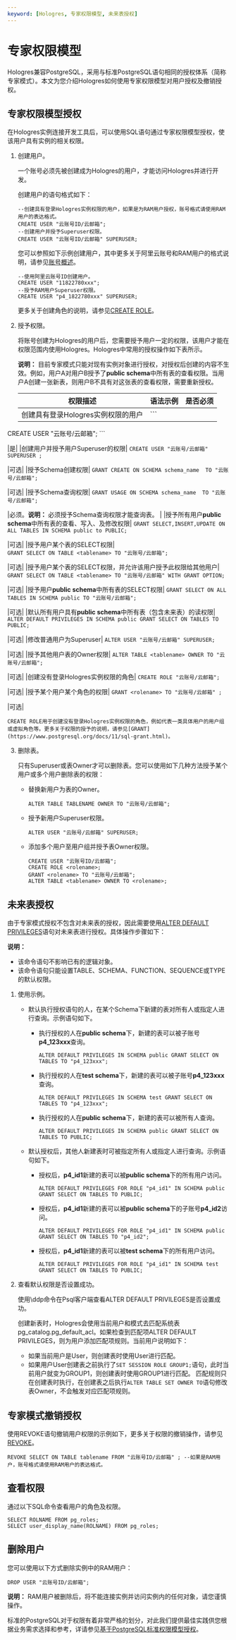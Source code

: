 ```yaml
---
keyword: [Hologres, 专家权限模型, 未来表授权]
---
```


# 专家权限模型

Hologres兼容PostgreSQL，采用与标准PostgreSQL语句相同的授权体系（简称专家模式）。本文为您介绍Hologres如何使用专家权限模型对用户授权及撤销授权。

## 专家权限模型授权

在Hologres实例连接开发工具后，可以使用SQL语句通过专家权限模型授权，使该用户具有实例的相关权限。

1.  创建用户。

    一个账号必须先被创建成为Hologres的用户，才能访问Hologres并进行开发。

    创建用户的语句格式如下：

    ```
    --创建具有登录Hologres实例权限的用户，如果是为RAM用户授权，账号格式请使用RAM用户的表达格式。
    CREATE USER "云账号ID/云邮箱"; 
    --创建用户并授予Superuser权限。
    CREATE USER "云账号ID/云邮箱" SUPERUSER;
    ```

    您可以参照如下示例创建用户，其中更多关于阿里云账号和RAM用户的格式说明，请参见[账号概述](/intl.zh-CN/账号与权限管理/账号概述.md)。

    ```
    --使用阿里云账号ID创建用户。
    CREATE USER "11822780xxx";
    --授予RAM用户Superuser权限。
    CREATE USER "p4_1822780xxx" SUPERUSER; 
    ```

    更多关于创建角色的说明，请参见[CREATE ROLE](https://www.postgresql.org/docs/11/sql-createrole.html)。

2.  授予权限。

    将账号创建为Hologres的用户后，您需要授予用户一定的权限，该用户才能在权限范围内使用Hologres。Hologres中常用的授权操作如下表所示。

    **说明：** 目前专家模式只能对现有实例对象进行授权，对授权后创建的内容不生效。例如，用户A对用户B授予了**public schema**中所有表的查看权限。当用户A创建一张新表，则用户B不具有对这张表的查看权限，需要重新授权。

    |权限描述|语法示例|是否必须|
    |----|----|----|
    |创建具有登录Hologres实例权限的用户|    ```
CREATE USER "云账号/云邮箱";
    ```

|是|
    |创建用户并授予用户Superuser的权限|    ```
CREATE USER "云账号/云邮箱" SUPERUSER ;
    ```

|可选|
    |授予Schema创建权限|    ```
GRANT CREATE ON SCHEMA schema_name  TO "云账号/云邮箱";
    ```

|可选|
    |授予Schema查询权限|    ```
GRANT USAGE ON SCHEMA schema_name  TO "云账号/云邮箱";
    ```

|必须。**说明：** 必须授予Schema查询权限才能查询表。 |
    |授予所有用户**public schema**中所有表的查看、写入、及修改权限|    ```
GRANT SELECT,INSERT,UPDATE ON ALL TABLES IN SCHEMA public to PUBLIC;
    ```

|可选|
    |授予用户某个表的SELECT权限|    ```
GRANT SELECT ON TABLE <tablename> TO "云账号/云邮箱";
    ```

|可选|
    |授予用户某个表的SELECT权限，并允许该用户授予此权限给其他用户|    ```
GRANT SELECT ON TABLE <tablename> TO "云账号/云邮箱" WITH GRANT OPTION;
    ```

|可选|
    |授予用户**public schema**中所有表的SELECT权限|    ```
GRANT SELECT ON ALL TABLES IN SCHEMA public TO "云账号/云邮箱";
    ```

|可选|
    |默认所有用户具有**public schema**中所有表（包含未来表）的读权限|    ```
ALTER DEFAULT PRIVILEGES IN SCHEMA public GRANT SELECT ON TABLES TO PUBLIC;
    ```

|可选|
    |修改普通用户为Superuser|    ```
ALTER USER "云账号/云邮箱" SUPERUSER;
    ```

|可选|
    |授予其他用户表的Owner权限|    ```
ALTER TABLE <tablename> OWNER TO "云账号/云邮箱";
    ```

|可选|
    |创建没有登录Hologres实例权限的角色|    ```
CREATE ROLE "云账号/云邮箱";
    ```

|可选|
    |授予某个用户某个角色的权限|    ```
GRANT <rolename> TO "云账号/云邮箱" ;
    ```

|可选|

    CREATE ROLE用于创建没有登录Hologres实例权限的角色，例如代表一类具体用户的用户组或虚拟角色等。更多关于权限的授予的说明，请参见[GRANT](https://www.postgresql.org/docs/11/sql-grant.html)。

3.  删除表。

    只有Superuser或表Owner才可以删除表。您可以使用如下几种方法授予某个用户或多个用户删除表的权限：

    -   替换新用户为表的Owner。

        ```
        ALTER TABLE TABLENAME OWNER TO "云账号/云邮箱";
        ```

    -   授予新用户Superuser权限。

        ```
        ALTER USER "云账号/云邮箱" SUPERUSER;
        ```

    -   添加多个用户至用户组并授予表Owner权限。

        ```
        CREATE USER "云账号ID/云邮箱";
        CREATE ROLE <rolename>;
        GRANT <rolename> TO "云账号/云邮箱";
        ALTER TABLE <tablename> OWNER TO <rolename>;
        ```


## 未来表授权

由于专家模式授权不包含对未来表的授权，因此需要使用[ALTER DEFAULT PRIVILEGES](https://www.postgresql.org/docs/11/sql-alterdefaultprivileges.html)语句对未来表进行授权。具体操作步骤如下：

**说明：**

-   该命令语句不影响已有的逻辑对象。
-   该命令语句只能设置TABLE、SCHEMA、FUNCTION、SEQUENCE或TYPE的默认权限。

1.  使用示例。

    -   默认执行授权语句的人，在某个Schema下新建的表对所有人或指定人进行查询。示例语句如下。
        -   执行授权的人在**public schema**下，新建的表可以被子账号**p4\_123xxx**查询。

            ```
            ALTER DEFAULT PRIVILEGES IN SCHEMA public GRANT SELECT ON TABLES TO "p4_123xxx";
            ```

        -   执行授权的人在**test schema**下，新建的表可以被子账号**p4\_123xxx**查询。

            ```
            ALTER DEFAULT PRIVILEGES IN SCHEMA test GRANT SELECT ON TABLES TO "p4_123xxx";
            ```

        -   执行授权的人在**public schema**下，新建的表可以被所有人查询。

            ```
            ALTER DEFAULT PRIVILEGES IN SCHEMA public GRANT SELECT ON TABLES TO PUBLIC;
            ```

    -   默认授权后，其他人新建表时可被指定所有人或指定人进行查询。示例语句如下。
        -   授权后，**p4\_id1**新建的表可以被**public schema**下的所有用户访问。

            ```
            ALTER DEFAULT PRIVILEGES FOR ROLE "p4_id1" IN SCHEMA public GRANT SELECT ON TABLES TO PUBLIC;
            ```

        -   授权后，**p4\_id1**新建的表可以被**public schema**下的子账号**p4\_id2**访问。

            ```
            ALTER DEFAULT PRIVILEGES FOR ROLE "p4_id1" IN SCHEMA public GRANT SELECT ON TABLES TO "p4_id2";
            ```

        -   授权后，**p4\_id1**新建的表可以被**test schema**下的所有用户访问。

            ```
            ALTER DEFAULT PRIVILEGES FOR ROLE "p4_id1" IN SCHEMA test GRANT SELECT ON TABLES TO PUBLIC;
            ```

2.  查看默认权限是否设置成功。

    使用\\ddp命令在Psql客户端查看ALTER DEFAULT PRIVILEGES是否设置成功。

    创建新表时，Hologres会使用当前用户和模式去匹配系统表pg\_catalog.pg\_default\_acl。如果检查到匹配项ALTER DEFAULT PRIVILEGES，则为用户添加匹配项规则。当前用户说明如下：

    -   如果当前用户是User，则创建表时使用User进行匹配。
    -   如果用户User创建表之前执行了`SET SESSION ROLE GROUP1;`语句，此时当前用户就变为GROUP1，则创建表时使用GROUP1进行匹配。
    匹配规则只在创建表时执行，在创建表之后执行`ALTER TABLE SET OWNER TO`语句修改表Owner，不会触发对应匹配项规则。


## 专家模式撤销授权

使用REVOKE语句撤销用户权限的示例如下，更多关于权限的撤销操作，请参见[REVOKE](https://www.postgresql.org/docs/11/sql-revoke.html)。

```
REVOKE SELECT ON TABLE tablename FROM "云账号ID/云邮箱" ; --如果是RAM用户，账号格式请使用RAM用户的表达格式。
```

## 查看权限

通过以下SQL命令查看用户的角色及权限。

```
SELECT ROLNAME FROM pg_roles;
SELECT user_display_name(ROLNAME) FROM pg_roles;
```

## 删除用户

您可以使用以下方式删除实例中的RAM用户：

```
DROP USER "云账号ID/云邮箱";
```

**说明：** RAM用户被删除后，将不能连接实例并访问实例内的任何对象，请您谨慎操作。

标准的PostgreSQL对于权限有着非常严格的划分，对此我们提供最佳实践供您根据业务需求选择和参考，详请参见[基于PostgreSQL标准权限模型授权](/intl.zh-CN/最佳实践/用户授权/基于PostgreSQL标准权限模型授权.md)。

